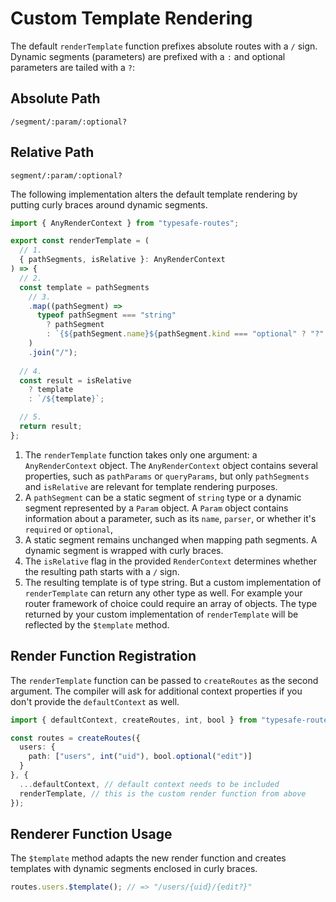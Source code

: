 # Custom Template Rendering

The default `renderTemplate` function prefixes absolute routes with a `/` sign. Dynamic segments (parameters) are prefixed with a `:` and optional parameters are tailed with a `?`:

<!-- tabs:start -->

## **Absolute Path**

```
/segment/:param/:optional? 
```

## **Relative Path**

```
segment/:param/:optional? 
```
<!-- tabs:end -->

The following implementation alters the default template rendering by putting curly braces around dynamic segments.

``` ts
import { AnyRenderContext } from "typesafe-routes";

export const renderTemplate = (
  // 1.
  { pathSegments, isRelative }: AnyRenderContext
) => {
  // 2.
  const template = pathSegments
    // 3.
    .map((pathSegment) =>
      typeof pathSegment === "string"
        ? pathSegment
        : `{${pathSegment.name}${pathSegment.kind === "optional" ? "?" : ""}}`
    )
    .join("/");
  
  // 4.
  const result = isRelative
    ? template
    : `/${template}`;

  // 5.
  return result;
};

```
1. The `renderTemplate` function takes only one argument: a `AnyRenderContext` object. The `AnyRenderContext` object contains several properties, such as `pathParams` or `queryParams`, but only `pathSegments` and `isRelative` are relevant for template rendering purposes.
2. A `pathSegment` can be a static segment of `string` type or a dynamic segment represented by a `Param` object. A `Param` object contains information about a parameter, such as its `name`, `parser`, or whether it's `required` or `optional`, 
3. A static segment remains unchanged when mapping path segments. A dynamic segment is wrapped with curly braces.
4. The `isRelative` flag in the provided `RenderContext` determines whether the resulting path starts with a `/` sign.
5. The resulting template is of type string. But a custom implementation of `renderTemplate` can return any other type as well. For example your router framework of choice could require an array of objects. The type returned by your custom implementation of `renderTemplate` will be reflected by the `$template` method.

<!-- tabs:start -->

## **Render Function Registration**

The `renderTemplate` function can be passed to `createRoutes` as the second argument.
The compiler will ask for additional context properties if you don't provide the `defaultContext` as well.

``` ts
import { defaultContext, createRoutes, int, bool } from "typesafe-routes";

const routes = createRoutes({
  users: {
    path: ["users", int("uid"), bool.optional("edit")]
  }
}, {
  ...defaultContext, // default context needs to be included
  renderTemplate, // this is the custom render function from above
});
```

## **Renderer Function Usage**

The `$template` method adapts the new render function and creates templates with dynamic segments enclosed in curly braces.

``` ts
routes.users.$template(); // => "/users/{uid}/{edit?}"
```
<!-- tabs:end -->
